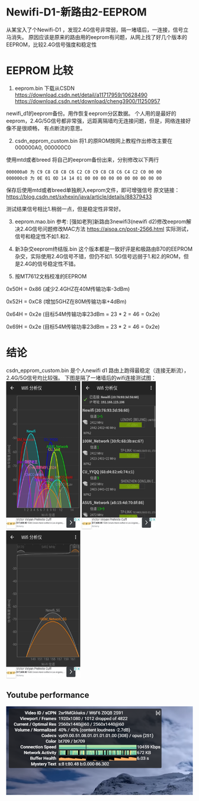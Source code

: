 # Newifi-D1-新路由2-EEPROM
从某宝入了个Newifi-D1 ，发现2.4G信号非常弱，隔一堵墙后，一连接，信号立马消失。
原因应该是原来的路由用的eeprom有问题，从网上找了好几个版本的EEPROM，比较2.4G信号强度和稳定性

# EEPROM 比较
1. eeprom.bin 下载从CSDN 
https://download.csdn.net/detail/a11717959/10628490
https://download.csdn.net/download/cheng3900/11250957

newifi_d1的eeprom备份。用作恢复eeprom分区数据。
个人用的是最好的eeprom，2.4G/5G信号都非常强，远距离隔墙均无连接问题，但是，网络连接好像不是很顺畅，
有点断流的意思。

2. csdn_epprom_custom.bin
将1.的原ROM按网上教程作出修改主要在000000A0, 000000C0

使用mtd或者breed 将自己的eeprom备份出来，分别修改以下两行
```
000000a0 为 C9 C8 C8 C8 C6 C2 C0 C9 C8 C8 C6 C4 C2 C0 00 00
000000c0 为 0E 01 0D 14 14 01 00 00 00 00 00 00 00 00 00 00
```
保存后使用mtd或者breed单独刷入eeprom文件，即可增强信号
原文链接：https://blog.csdn.net/sxhexin/java/article/details/88379433

测试结果信号相比1.稍弱一点，但是稳定性非常好。

3. eeprom.mao.bin
参考: [强如老狗]新路由3newifi3(newifi d2)修改eeprom解决2.4G信号问题修改MAC方法
https://aisoa.cn/post-2566.html
实际测试，信号和稳定性不如1.和2.

4. 新3杂交eeprom终结版.bin
这个版本都是一致好评是和极路由B70的EEPROM杂交，实际使用2.4G信号不错，但仍不如1. 
5G信号远弱于1.和2.的ROM，但是2.4G的信号稳定性不错。

5. 按MT7612文档校准的EEPROM

0x50H = 0x86 (减少2.4GHZ在40M传输功率-3dBm)

0x52H = 0xC8 (增加5GHZ在80M传输功率+4dBm)

0x64H = 0x2e (目标54M传输功率23dBm = 23 * 2 = 46 = 0x2e)

0x69H = 0x2e (目标54M传输功率23dBm = 23 * 2 = 46 = 0x2e)

# 结论
csdn_epprom_custom.bin 是个人newifi d1 路由上跑得最稳定（连接无断流），2.4G/5G信号均比较强。
下图是隔了一堵墙后的wifi连接测试图：
<img src="photo_2020-07-10_09-30-31.jpg" width="200" height="400" />    <img src="photo_2020-07-10_09-30-29.jpg" width="200" height="400" />    <img src="photo_2020-07-10_09-30-30.jpg" width="200" height="400" />

## Youtube performance

![YouTube Performance](youtube_perf_newifi_d1.png)

